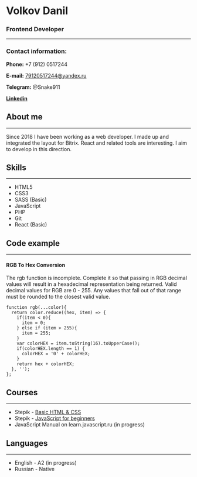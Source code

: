 # Volkov Danil
### Frontend Developer
***
### Contact information:
**Phone:** +7 (912) 0517244

**E-mail:** 79120517244@yandex.ru

**Telegram:** @Snake911

[**Linkedin**](https://www.linkedin.com/in/volkovdanil/)

## About me
***
Since 2018 I have been working as a web developer. I made up and integrated the layout for Bitrix. React and related tools are interesting. I aim to develop in this direction.

## Skills
***
* HTML5
* CSS3
* SASS (Basic)
* JavaScript
* PHP
* Git
* React (Basic)

## Code example
***
#### RGB To Hex Conversion
The rgb function is incomplete. Complete it so that passing in RGB decimal values will result in a hexadecimal representation being returned. Valid decimal values for RGB are 0 - 255. Any values that fall out of that range must be rounded to the closest valid value.

```
function rgb(...color){
  return color.reduce((hex, item) => {
    if(item < 0){
      item = 0;
    } else if (item > 255){
      item = 255;
    }
    var colorHEX = item.toString(16).toUpperCase();
    if(colorHEX.length == 1) {
      colorHEX = '0' + colorHEX;
    }
    return hex + colorHEX;
  }, '');
};
```
## Courses
***

* Stepik - [Basic HTML & CSS](https://stepik.org/cert/106210)
* Stepik - [JavaScript for beginners](https://stepik.org/cert/98515)
* JavaScript Manual on learn.javascript.ru (in progress)

## Languages
***
* English - A2 (in progress)
* Russian - Native